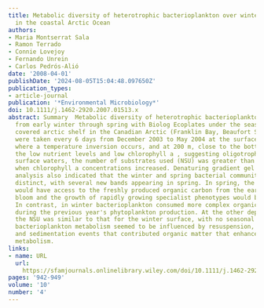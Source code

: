 ```yaml
---
title: Metabolic diversity of heterotrophic bacterioplankton over winter and spring
  in the coastal Arctic Ocean
authors:
- Maria Montserrat Sala
- Ramon Terrado
- Connie Lovejoy
- Fernando Unrein
- Carlos Pedrós-Alió
date: '2008-04-01'
publishDate: '2024-08-05T15:04:48.097650Z'
publication_types:
- article-journal
publication: '*Environmental Microbiology*'
doi: 10.1111/j.1462-2920.2007.01513.x
abstract: Summary  Metabolic diversity of heterotrophic bacterioplankton was tracked
  from early winter through spring with Biolog Ecoplates under the seasonally ice
  covered arctic shelf in the Canadian Arctic (Franklin Bay, Beaufort Sea). Samples
  were taken every 6 days from December 2003 to May 2004 at the surface, the halocline
  where a temperature inversion occurs, and at 200 m, close to the bottom. Despite
  the low nutrient levels and low chlorophyll a , suggesting oligotrophy in the winter
  surface waters, the number of substrates used (NSU) was greater than in spring,
  when chlorophyll a concentrations increased. Denaturing gradient gel electrophorisis
  analysis also indicated that the winter and spring bacterial communities were phylogenetically
  distinct, with several new bands appearing in spring. In spring, the bacterial community
  would have access to the freshly produced organic carbon from the early phytoplankton
  bloom and the growth of rapidly growing specialist phenotypes would be favoured.
  In contrast, in winter bacterioplankton consumed more complex organic matter originated
  during the previous year's phytoplankton production. At the other depths we tested
  the NSU was similar to that for the winter surface, with no seasonal pattern. Instead,
  bacterioplankton metabolism seemed to be influenced by resuspension, advection,
  and sedimentation events that contributed organic matter that enhanced bacterial
  metabolism.
links:
- name: URL
  url: 
    https://sfamjournals.onlinelibrary.wiley.com/doi/10.1111/j.1462-2920.2007.01513.x
pages: '942-949'
volume: '10'
number: '4'
---
```


